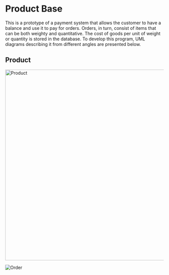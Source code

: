 # Product Base
This is a prototype of a payment system that allows
the customer to have a balance and use it to pay for orders. Orders, in turn, consist of items that can be both weighty and quantitative. The cost of goods per unit of weight or quantity is stored in the database. To develop this program, UML diagrams describing it from different angles are presented below.
## Product
<img width="605" alt="Product" src="https://user-images.githubusercontent.com/91899443/172855174-9cee4569-4a18-400e-ab2d-00a29b3d5327.png">

![Order](https://user-images.githubusercontent.com/91899443/172854335-0dcc0dfc-a69e-4bbc-947c-9d6b2d61229c.png)
